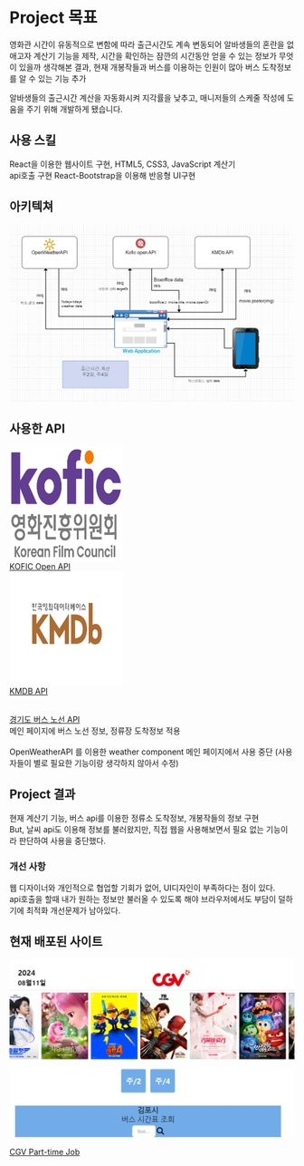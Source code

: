 # Project 목표

영화관 시간이 유동적으로 변함에 따라 출근시간도 계속 변동되어 알바생들의 혼란을 없애고자 계산기 기능을 제작,
시간을 확인하는 잠깐의 시간동안 얻을 수 있는 정보가 무엇이 있을까 생각해본 결과,
현재 개봉작들과 버스를 이용하는 인원이 많아 버스 도착정보를 알 수 있는 기능 추가

알바생들의 출근시간 계산을 자동화시켜 지각률을 낮추고, 매니저들의
스케줄 작성에 도움을 주기 위해 개발하게 됐습니다.

## 사용 스킬

React을 이용한 웹사이트 구현, HTML5, CSS3, JavaScript 계산기<br>api호출 구현
React-Bootstrap을 이용해 반응형 UI구현

## 아키텍쳐

![아키텍쳐 이미지](./relative/system.png)

## 사용한 API

<div>
  <img src="./relative/kofic.jpg" width="200" height="200" />
  <br>
  <a href="https://www.kobis.or.kr/kobisopenapi/homepg/main/main.do">KOFIC Open API</a>
</div>

<div>
  <img src="./relative/kmdb.jpg" width="200" height="200" />
  <br>
  <a href="https://www.kmdb.or.kr/main">KMDB API</a>

</div>
<br>

<a href="https://www.data.go.kr/">경기도 버스 노선 API</a>
<br>
메인 페이지에 버스 노선 정보, 정류장 도착정보 적용
<br><br>
OpenWeatherAPI 를 이용한 weather component 메인 페이지에서 사용 중단 (사용자들이 별로 필요한 기능이랑 생각하지 않아서 수정)

## Project 결과

현재 계산기 기능, 버스 api를 이용한 정류소 도착정보, 개봉작들의 정보 구현<br>
But, 날씨 api도 이용해 정보를 불러왔지만, 직접 웹을 사용해보면서 필요 없는 기능이라 판단하여 사용을 중단했다.<br>

### 개선 사항

웹 디자이너와 개인적으로 협업할 기회가 없어, UI디자인이 부족하다는 점이 있다. <br>
api호출을 할때 내가 원하는 정보만 불러올 수 있도록 해야 브라우저에서도 부담이 덜하기에 최적화 개선문제가 남아있다.

## 현재 배포된 사이트

<img src="./relative/desktop.png">
<br>

[CGV Part-time Job](https://cgvparttime.netlify.app/)
